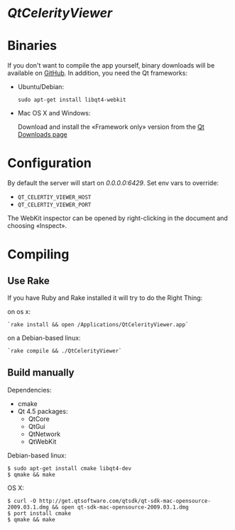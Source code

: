 *QtCelerityViewer*
================

Binaries
========

If you don't want to compile the app yourself, binary downloads will be available on [GitHub](http://github.com/jarib/celerity-viewers/downloads).
In addition, you need the Qt frameworks:

  * Ubuntu/Debian:

      `sudo apt-get install libqt4-webkit`


  * Mac OS X and Windows:

      Download and install the «Framework only» version from the [Qt Downloads page](http://qt.nokia.com/downloads)

Configuration
=============

By default the server will start on _0.0.0.0:6429_.
Set env vars to override:

  * `QT_CELERTIY_VIEWER_HOST`
  * `QT_CELERTIY_VIEWER_PORT`

The WebKit inspector can be opened by right-clicking in the document and choosing «Inspect».

Compiling
=========

Use Rake
--------

If you have Ruby and Rake installed it will try to do the Right Thing:

on os x:

    `rake install && open /Applications/QtCelerityViewer.app`

on a Debian-based linux:

    `rake compile && ./QtCelerityViewer`


Build manually
-----------------

Dependencies:

  * cmake
  * Qt 4.5 packages:
    - QtCore
    - QtGui
    - QtNetwork
    - QtWebKit

Debian-based linux:

    $ sudo apt-get install cmake libqt4-dev
    $ qmake && make

OS X:

    $ curl -O http://get.qtsoftware.com/qtsdk/qt-sdk-mac-opensource-2009.03.1.dmg && open qt-sdk-mac-opensource-2009.03.1.dmg
    $ port install cmake
    $ qmake && make

